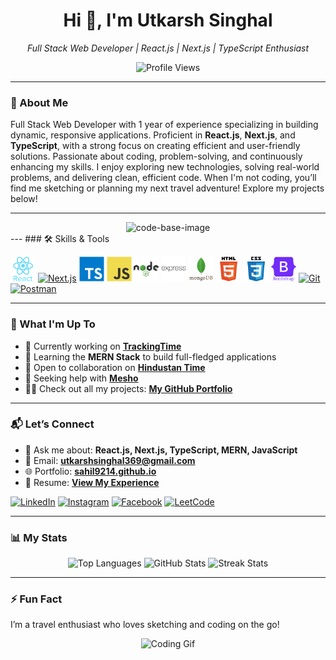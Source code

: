 <h1 align="center">Hi 👋, I'm Utkarsh Singhal</h1>
<p align="center">
  <i>Full Stack Web Developer | React.js | Next.js | TypeScript Enthusiast</i>
</p>

<p align="center">
  <img src="https://komarev.com/ghpvc/?username=sahil9214&label=Profile%20Views&color=0e75b6&style=flat" alt="Profile Views" />
</p>

---

### 🚀 About Me
Full Stack Web Developer with 1 year of experience specializing in building dynamic, responsive applications. Proficient in **React.js**, **Next.js**, and **TypeScript**, with a strong focus on creating efficient and user-friendly solutions. Passionate about coding, problem-solving, and continuously enhancing my skills. I enjoy exploring new technologies, solving real-world problems, and delivering clean, efficient code. When I'm not coding, you’ll find me sketching or planning my next travel adventure! Explore my projects below!

---
<div style="display: flex; justify-content: center; align-items: center;">
<img src="https://private-user-images.githubusercontent.com/121092445/252159929-5809b6eb-0447-4f8b-a4e8-4fb8149528ef.gif?jwt=eyJhbGciOiJIUzI1NiIsInR5cCI6IkpXVCJ9.eyJpc3MiOiJnaXRodWIuY29tIiwiYXVkIjoicmF3LmdpdGh1YnVzZXJjb250ZW50LmNvbSIsImtleSI6ImtleTUiLCJleHAiOjE3NDI0NzU3NTUsIm5iZiI6MTc0MjQ3NTQ1NSwicGF0aCI6Ii8xMjEwOTI0NDUvMjUyMTU5OTI5LTU4MDliNmViLTA0NDctNGY4Yi1hNGU4LTRmYjgxNDk1MjhlZi5naWY_WC1BbXotQWxnb3JpdGhtPUFXUzQtSE1BQy1TSEEyNTYmWC1BbXotQ3JlZGVudGlhbD1BS0lBVkNPRFlMU0E1M1BRSzRaQSUyRjIwMjUwMzIwJTJGdXMtZWFzdC0xJTJGczMlMkZhd3M0X3JlcXVlc3QmWC1BbXotRGF0ZT0yMDI1MDMyMFQxMjU3MzVaJlgtQW16LUV4cGlyZXM9MzAwJlgtQW16LVNpZ25hdHVyZT0wZGEyOWQ3MjUxN2RmMjZlOWExODc0YzBlNDdjNzg0NDg3MDAxZDI2MjA2YjRmNWUxMjAwODEzYjQyMGQxN2Q1JlgtQW16LVNpZ25lZEhlYWRlcnM9aG9zdCJ9.2IWaABx-UiD3PU8zj34FUt8WwOWuJOESAIwUWqH5jVo" alt='code-base-image' /></div>
---
### 🛠️ Skills & Tools
<p align="left">
  <a href="https://reactjs.org/" target="_blank" rel="noreferrer"><img src="https://raw.githubusercontent.com/devicons/devicon/master/icons/react/react-original-wordmark.svg" alt="React" width="40" height="40"/></a>
  <a href="https://nextjs.org/" target="_blank" rel="noreferrer"><img src="https://cdn.worldvectorlogo.com/logos/nextjs-2.svg" alt="Next.js" width="40" height="40"/></a>
  <a href="https://www.typescriptlang.org/" target="_blank" rel="noreferrer"><img src="https://raw.githubusercontent.com/devicons/devicon/master/icons/typescript/typescript-original.svg" alt="TypeScript" width="40" height="40"/></a>
  <a href="https://developer.mozilla.org/en-US/docs/Web/JavaScript" target="_blank" rel="noreferrer"><img src="https://raw.githubusercontent.com/devicons/devicon/master/icons/javascript/javascript-original.svg" alt="JavaScript" width="40" height="40"/></a>
  <a href="https://nodejs.org" target="_blank" rel="noreferrer"><img src="https://raw.githubusercontent.com/devicons/devicon/master/icons/nodejs/nodejs-original-wordmark.svg" alt="Node.js" width="40" height="40"/></a>
  <a href="https://expressjs.com" target="_blank" rel="noreferrer"><img src="https://raw.githubusercontent.com/devicons/devicon/master/icons/express/express-original-wordmark.svg" alt="Express" width="40" height="40"/></a>
  <a href="https://www.mongodb.com/" target="_blank" rel="noreferrer"><img src="https://raw.githubusercontent.com/devicons/devicon/master/icons/mongodb/mongodb-original-wordmark.svg" alt="MongoDB" width="40" height="40"/></a>
  <a href="https://www.w3.org/html/" target="_blank" rel="noreferrer"><img src="https://raw.githubusercontent.com/devicons/devicon/master/icons/html5/html5-original-wordmark.svg" alt="HTML5" width="40" height="40"/></a>
  <a href="https://www.w3schools.com/css/" target="_blank" rel="noreferrer"><img src="https://raw.githubusercontent.com/devicons/devicon/master/icons/css3/css3-original-wordmark.svg" alt="CSS3" width="40" height="40"/></a>
  <a href="https://getbootstrap.com" target="_blank" rel="noreferrer"><img src="https://raw.githubusercontent.com/devicons/devicon/master/icons/bootstrap/bootstrap-plain-wordmark.svg" alt="Bootstrap" width="40" height="40"/></a>
  <a href="https://git-scm.com/" target="_blank" rel="noreferrer"><img src="https://www.vectorlogo.zone/logos/git-scm/git-scm-icon.svg" alt="Git" width="40" height="40"/></a>
  <a href="https://postman.com" target="_blank" rel="noreferrer"><img src="https://www.vectorlogo.zone/logos/getpostman/getpostman-icon.svg" alt="Postman" width="40" height="40"/></a>
</p>

---

### 🌟 What I'm Up To
- 🔭 Currently working on **[TrackingTime](https://github.com/Alexfp05405/eminent-art-8078)**  
- 🌱 Learning the **MERN Stack** to build full-fledged applications  
- 👯 Open to collaboration on **[Hindustan Time](https://github.com/Sahil9214/Utkarshfw20_1149-intersting-fork-8458)**  
- 🤝 Seeking help with **[Mesho](https://github.com/Sahil9214/sahil9214-sahil-fw20_1149_swelting-camp-7483)**  
- 👨‍💻 Check out all my projects: **[My GitHub Portfolio](https://github.com/Sahil9214/Sahil9214.github.io)**  

---

### 📬 Let’s Connect
- 💬 Ask me about: **React.js, Next.js, TypeScript, MERN, JavaScript**  
- 📧 Email: **[utkarshsinghal369@gmail.com](mailto:utkarshsinghal369@gmail.com)**  
- 🌐 Portfolio: **[sahil9214.github.io](https://sahil9214.github.io/)**  
- 📄 Resume: **[View My Experience](https://drive.google.com/file/d/10oI6FnP85JxntvrHDRGOOe885SyFXYUl/view?usp=sharing)**  

<p align="left">
  <a href="https://linkedin.com/in/utkarsh-singhal" target="_blank"><img src="https://raw.githubusercontent.com/rahuldkjain/github-profile-readme-generator/master/src/images/icons/Social/linked-in-alt.svg" alt="LinkedIn" height="30" width="40"/></a>
  <a href="https://instagram.com/_utkarshsinghal" target="_blank"><img src="https://raw.githubusercontent.com/rahuldkjain/github-profile-readme-generator/master/src/images/icons/Social/instagram.svg" alt="Instagram" height="30" width="40"/></a>
  <a href="https://fb.com/utkarsh-singhal" target="_blank"><img src="https://raw.githubusercontent.com/rahuldkjain/github-profile-readme-generator/master/src/images/icons/Social/facebook.svg" alt="Facebook" height="30" width="40"/></a>
  <a href="https://leetcode.com/utkarshsinghal369/" target="_blank"><img src="https://raw.githubusercontent.com/rahuldkjain/github-profile-readme-generator/master/src/images/icons/Social/leet-code.svg" alt="LeetCode" height="30" width="40"/></a>
</p>

---

### 📊 My Stats
<p align="center">
  <img src="https://github-readme-stats.vercel.app/api/top-langs?username=sahil9214&show_icons=true&locale=en&layout=compact" alt="Top Languages" />
  <img src="https://github-readme-stats.vercel.app/api?username=sahil9214&show_icons=true&locale=en" alt="GitHub Stats" />
  <img src="https://github-readme-streak-stats.herokuapp.com/?user=sahil9214&" alt="Streak Stats" />
</p>

---

### ⚡ Fun Fact
I’m a travel enthusiast who loves sketching and coding on the go!

<p align="center">
  <img src="https://camo.githubusercontent.com/410692453565c8609eea9618bfafcfd200288a6dab6d8a23b8205251173b525a/68747470733a2f2f6d69726f2e6d656469756d2e636f6d2f6d61782f313430302f312a4f785437556a4977686b6c4b453864385346796f37672e676966" alt="Coding Gif" />
</p>
